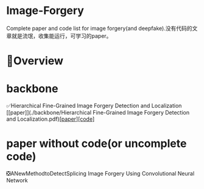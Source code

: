# Image-Forgery
Complete paper and code list for image forgery(and deepfake).没有代码的文章就是流氓，收集能运行，可学习的paper。
# :pencil:Overview
# backbone
:white_check_mark:Hierarchical Fine-Grained Image Forgery Detection and Localization [[paper]](./backbone/Hierarchical Fine-Grained Image Forgery Detection and Localization.pdf)[[paper]](https://github.com/CHELSEA234/HiFi-IFDL)[[code]](https://github.com/CHELSEA234/HiFi-IFDL)
# paper without code(or uncomplete code)
:negative_squared_cross_mark:ANewMethodtoDetectSplicing Image Forgery Using
 Convolutional Neural Network
